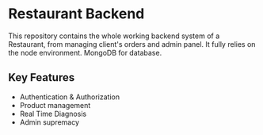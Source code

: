 # Restaurant Backend

This repository contains the whole working backend system of a Restaurant, from managing client's orders and admin panel.
It fully relies on the node environment. MongoDB for database.

## Key Features

- Authentication & Authorization
- Product management
- Real Time Diagnosis
- Admin supremacy
